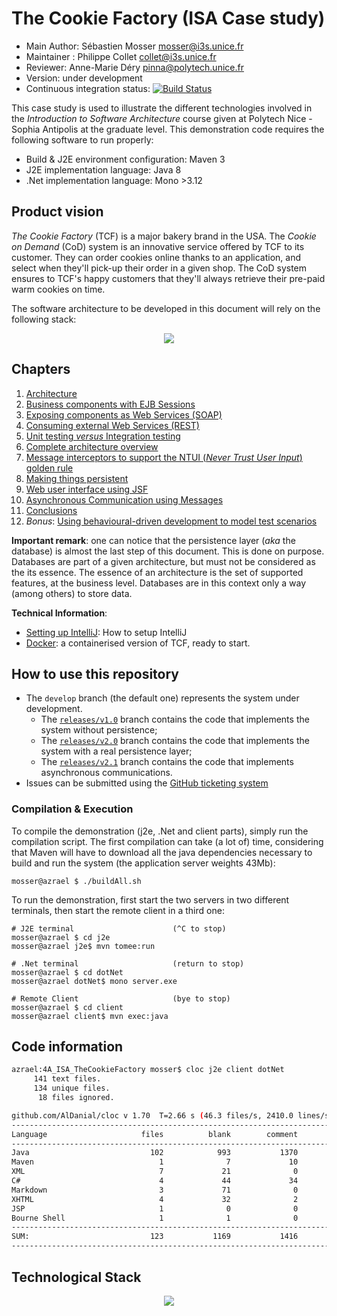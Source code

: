 # The Cookie Factory (ISA Case study)

  * Main Author: Sébastien Mosser [mosser@i3s.unice.fr](mosser@i3s.unice.fr)
  * Maintainer : Philippe Collet [collet@i3s.unice.fr](collet@i3s.unice.fr)
  * Reviewer: Anne-Marie Déry [pinna@polytech.unice.fr](pinna@polytech.unice.fr)
  * Version: under development
  * Continuous integration status: [![Build Status](https://travis-ci.org/collet/4A_ISA_TheCookieFactory.svg?branch=develop)](https://travis-ci.org/collet/4A_ISA_TheCookieFactory)


This case study is used to illustrate the different technologies involved in the _Introduction to Software Architecture_  course given at Polytech Nice - Sophia Antipolis at the graduate level. This demonstration code requires the following software to run properly:

  * Build & J2E environment configuration: Maven 3
  * J2E implementation language: Java 8
  * .Net implementation language: Mono >3.12


## Product vision

_The Cookie Factory_ (TCF) is a major bakery brand in the USA. The _Cookie on Demand_ (CoD) system is an innovative service offered by TCF to its customer. They can order cookies online thanks to an application, and select when they'll pick-up their order in a given shop. The CoD system ensures to TCF's happy customers that they'll always retrieve their pre-paid warm cookies on time.

The software architecture to be developed in this document will rely on the following stack:

<p align="center">
  <img src="https://raw.githubusercontent.com/collet/4A_ISA_TheCookieFactory/develop/docs/big_pict.png"/>
</p>

## Chapters

  1. [Architecture](https://github.com/collet/4A_ISA_TheCookieFactory/blob/develop/chapters/Architecture.md)
  2. [Business components with EJB Sessions](https://github.com/collet/4A_ISA_TheCookieFactory/blob/develop/chapters/BusinessComponents.md)
  3. [Exposing components as Web Services (SOAP)](https://github.com/collet/4A_ISA_TheCookieFactory/blob/develop/chapters/Exposing_SOAP.md)
  4. [Consuming external Web Services (REST)](https://github.com/collet/4A_ISA_TheCookieFactory/blob/develop/chapters/Consuming_REST.md)
  5. [Unit testing _versus_ Integration testing](https://github.com/collet/4A_ISA_TheCookieFactory/blob/develop/chapters/IntegrationTesting.md)
  6. [Complete architecture overview](https://github.com/collet/4A_ISA_TheCookieFactory/blob/develop/chapters/VolatileOverview.md)
  7. [Message interceptors to support the NTUI (_Never Trust User Input_) golden rule](https://github.com/collet/4A_ISA_TheCookieFactory/blob/develop/chapters/Interceptors.md)
  8. [Making things persistent](https://github.com/collet/4A_ISA_TheCookieFactory/blob/develop/chapters/Persistence.md)
  9. [Web user interface using JSF](https://github.com/collet/4A_ISA_TheCookieFactory/blob/develop/chapters/UI_JSF.md) 
  10. [Asynchronous Communication using Messages](https://github.com/collet/4A_ISA_TheCookieFactory/blob/develop/chapters/MessageDrivenBeans.md) 
  11. [Conclusions](https://github.com/collet/4A_ISA_TheCookieFactory/blob/develop/chapters/Conclusions.md)
  12. _Bonus_: [Using behavioural-driven development to model test scenarios](https://github.com/collet/4A_ISA_TheCookieFactory/blob/develop/chapters/BDD.md)  

__Important remark__: one can notice that the persistence layer (_aka_ the database) is almost the last step of this document. This is done on purpose. Databases are part of a given architecture, but must not be considered as the its essence. The essence of an architecture is the set of supported features, at the business level. Databases are in this context only a way (among others) to store data.

__Technical Information__:

  - [Setting up IntelliJ](https://github.com/collet/4A_ISA_TheCookieFactory/blob/develop/ides/intelliJ/README.md): How to setup IntelliJ 
  - [Docker](https://github.com/collet/4A_ISA_TheCookieFactory/blob/develop/docker/README.md): a containerised version of TCF, ready to start.

## How to use this repository
  
  * The `develop` branch (the default one) represents the system under development. 
    * The [`releases/v1.0`](https://github.com/collet/4A_ISA_TheCookieFactory/tree/release/v1.0) branch contains the code that implements the system without persistence;
    * The [`releases/v2.0`](https://github.com/collet/4A_ISA_TheCookieFactory/tree/release/v2.0) branch contains the code that implements the system with a real persistence layer;
    * The [`releases/v2.1`](https://github.com/collet/4A_ISA_TheCookieFactory/tree/release/v2.1) branch contains the code that implements asynchronous communications.
  * Issues can be submitted using the [GitHub ticketing system](https://github.com/collet/4A_ISA_TheCookieFactory/issues)

### Compilation & Execution

To compile the demonstration (j2e, .Net and client parts), simply run the compilation script. The first compilation can take (a lot of) time, considering that Maven will have to download all the java dependencies necessary to build and run the system (the application server weights 43Mb):

    mosser@azrael $ ./buildAll.sh
    
To run the demonstration, first start the two servers in two different terminals, then start the remote client in a third one:

    # J2E terminal 						(^C to stop)
    mosser@azrael $ cd j2e
    mosser@azrael j2e$ mvn tomee:run
  
    # .Net terminal						(return to stop)
    mosser@azrael $ cd dotNet
    mosser@azrael dotNet$ mono server.exe
    
    # Remote Client						(bye to stop)
    mosser@azrael $ cd client
    mosser@azrael client$ mvn exec:java

## Code information
 
```bash
azrael:4A_ISA_TheCookieFactory mosser$ cloc j2e client dotNet
     141 text files.
     134 unique files.                                          
      18 files ignored.

github.com/AlDanial/cloc v 1.70  T=2.66 s (46.3 files/s, 2410.0 lines/s)
-------------------------------------------------------------------------------
Language                     files          blank        comment           code
-------------------------------------------------------------------------------
Java                           102            993           1370           3024
Maven                            1              7             10            191
XML                              7             21              0            166
C#                               4             44             34            163
Markdown                         3             71              0            152
XHTML                            4             32              2            113
JSP                              1              0              0              4
Bourne Shell                     1              1              0              2
-------------------------------------------------------------------------------
SUM:                           123           1169           1416           3815
-------------------------------------------------------------------------------
```

## Technological Stack

<p align="center">
  <img src="https://raw.githubusercontent.com/collet/4A_ISA_TheCookieFactory/develop/docs/tech_stack.png"/>
</p>